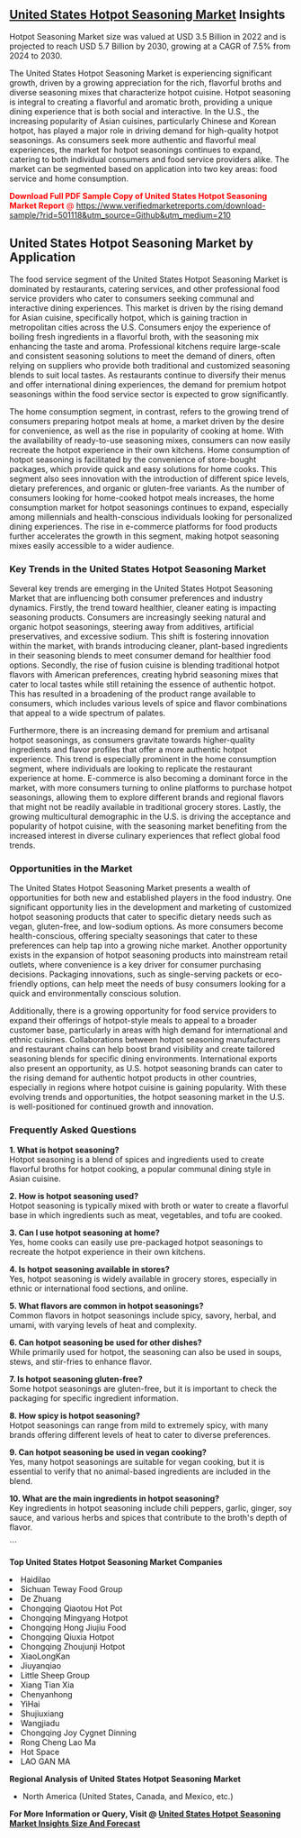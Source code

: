 <h2><a href="https://www.verifiedmarketreports.com/download-sample/?rid=501118&amp;utm_source=Github&amp;utm_medium=210" target="_blank">United States Hotpot Seasoning Market</a> Insights</h2><p>Hotpot Seasoning Market size was valued at USD 3.5 Billion in 2022 and is projected to reach USD 5.7 Billion by 2030, growing at a CAGR of 7.5% from 2024 to 2030.</p><p><p>The United States Hotpot Seasoning Market is experiencing significant growth, driven by a growing appreciation for the rich, flavorful broths and diverse seasoning mixes that characterize hotpot cuisine. Hotpot seasoning is integral to creating a flavorful and aromatic broth, providing a unique dining experience that is both social and interactive. In the U.S., the increasing popularity of Asian cuisines, particularly Chinese and Korean hotpot, has played a major role in driving demand for high-quality hotpot seasonings. As consumers seek more authentic and flavorful meal experiences, the market for hotpot seasonings continues to expand, catering to both individual consumers and food service providers alike. The market can be segmented based on application into two key areas: food service and home consumption. <p><span class=""><span style="color: #ff0000;"><strong>Download Full PDF Sample Copy of United States Hotpot Seasoning Market Report</strong> @ </span><a href="https://www.verifiedmarketreports.com/download-sample/?rid=501118&amp;utm_source=Github&amp;utm_medium=210" target="_blank">https://www.verifiedmarketreports.com/download-sample/?rid=501118&amp;utm_source=Github&amp;utm_medium=210</a></span></p></p><h2>United States Hotpot Seasoning Market by Application</h2><p>The food service segment of the United States Hotpot Seasoning Market is dominated by restaurants, catering services, and other professional food service providers who cater to consumers seeking communal and interactive dining experiences. This market is driven by the rising demand for Asian cuisine, specifically hotpot, which is gaining traction in metropolitan cities across the U.S. Consumers enjoy the experience of boiling fresh ingredients in a flavorful broth, with the seasoning mix enhancing the taste and aroma. Professional kitchens require large-scale and consistent seasoning solutions to meet the demand of diners, often relying on suppliers who provide both traditional and customized seasoning blends to suit local tastes. As restaurants continue to diversify their menus and offer international dining experiences, the demand for premium hotpot seasonings within the food service sector is expected to grow significantly.<p>The home consumption segment, in contrast, refers to the growing trend of consumers preparing hotpot meals at home, a market driven by the desire for convenience, as well as the rise in popularity of cooking at home. With the availability of ready-to-use seasoning mixes, consumers can now easily recreate the hotpot experience in their own kitchens. Home consumption of hotpot seasoning is facilitated by the convenience of store-bought packages, which provide quick and easy solutions for home cooks. This segment also sees innovation with the introduction of different spice levels, dietary preferences, and organic or gluten-free variants. As the number of consumers looking for home-cooked hotpot meals increases, the home consumption market for hotpot seasonings continues to expand, especially among millennials and health-conscious individuals looking for personalized dining experiences. The rise in e-commerce platforms for food products further accelerates the growth in this segment, making hotpot seasoning mixes easily accessible to a wider audience.</p><h3>Key Trends in the United States Hotpot Seasoning Market</h3><p>Several key trends are emerging in the United States Hotpot Seasoning Market that are influencing both consumer preferences and industry dynamics. Firstly, the trend toward healthier, cleaner eating is impacting seasoning products. Consumers are increasingly seeking natural and organic hotpot seasonings, steering away from additives, artificial preservatives, and excessive sodium. This shift is fostering innovation within the market, with brands introducing cleaner, plant-based ingredients in their seasoning blends to meet consumer demand for healthier food options. Secondly, the rise of fusion cuisine is blending traditional hotpot flavors with American preferences, creating hybrid seasoning mixes that cater to local tastes while still retaining the essence of authentic hotpot. This has resulted in a broadening of the product range available to consumers, which includes various levels of spice and flavor combinations that appeal to a wide spectrum of palates.<p>Furthermore, there is an increasing demand for premium and artisanal hotpot seasonings, as consumers gravitate towards higher-quality ingredients and flavor profiles that offer a more authentic hotpot experience. This trend is especially prominent in the home consumption segment, where individuals are looking to replicate the restaurant experience at home. E-commerce is also becoming a dominant force in the market, with more consumers turning to online platforms to purchase hotpot seasonings, allowing them to explore different brands and regional flavors that might not be readily available in traditional grocery stores. Lastly, the growing multicultural demographic in the U.S. is driving the acceptance and popularity of hotpot cuisine, with the seasoning market benefiting from the increased interest in diverse culinary experiences that reflect global food trends.</p><h3>Opportunities in the Market</h3><p>The United States Hotpot Seasoning Market presents a wealth of opportunities for both new and established players in the food industry. One significant opportunity lies in the development and marketing of customized hotpot seasoning products that cater to specific dietary needs such as vegan, gluten-free, and low-sodium options. As more consumers become health-conscious, offering specialty seasonings that cater to these preferences can help tap into a growing niche market. Another opportunity exists in the expansion of hotpot seasoning products into mainstream retail outlets, where convenience is a key driver for consumer purchasing decisions. Packaging innovations, such as single-serving packets or eco-friendly options, can help meet the needs of busy consumers looking for a quick and environmentally conscious solution.<p>Additionally, there is a growing opportunity for food service providers to expand their offerings of hotpot-style meals to appeal to a broader customer base, particularly in areas with high demand for international and ethnic cuisines. Collaborations between hotpot seasoning manufacturers and restaurant chains can help boost brand visibility and create tailored seasoning blends for specific dining environments. International exports also present an opportunity, as U.S. hotpot seasoning brands can cater to the rising demand for authentic hotpot products in other countries, especially in regions where hotpot cuisine is gaining popularity. With these evolving trends and opportunities, the hotpot seasoning market in the U.S. is well-positioned for continued growth and innovation.</p><h3>Frequently Asked Questions</h3><p><strong>1. What is hotpot seasoning?</strong><br> Hotpot seasoning is a blend of spices and ingredients used to create flavorful broths for hotpot cooking, a popular communal dining style in Asian cuisine.</p><p><strong>2. How is hotpot seasoning used?</strong><br> Hotpot seasoning is typically mixed with broth or water to create a flavorful base in which ingredients such as meat, vegetables, and tofu are cooked.</p><p><strong>3. Can I use hotpot seasoning at home?</strong><br> Yes, home cooks can easily use pre-packaged hotpot seasonings to recreate the hotpot experience in their own kitchens.</p><p><strong>4. Is hotpot seasoning available in stores?</strong><br> Yes, hotpot seasoning is widely available in grocery stores, especially in ethnic or international food sections, and online.</p><p><strong>5. What flavors are common in hotpot seasonings?</strong><br> Common flavors in hotpot seasonings include spicy, savory, herbal, and umami, with varying levels of heat and complexity.</p><p><strong>6. Can hotpot seasoning be used for other dishes?</strong><br> While primarily used for hotpot, the seasoning can also be used in soups, stews, and stir-fries to enhance flavor.</p><p><strong>7. Is hotpot seasoning gluten-free?</strong><br> Some hotpot seasonings are gluten-free, but it is important to check the packaging for specific ingredient information.</p><p><strong>8. How spicy is hotpot seasoning?</strong><br> Hotpot seasonings can range from mild to extremely spicy, with many brands offering different levels of heat to cater to diverse preferences.</p><p><strong>9. Can hotpot seasoning be used in vegan cooking?</strong><br> Yes, many hotpot seasonings are suitable for vegan cooking, but it is essential to verify that no animal-based ingredients are included in the blend.</p><p><strong>10. What are the main ingredients in hotpot seasoning?</strong><br> Key ingredients in hotpot seasoning include chili peppers, garlic, ginger, soy sauce, and various herbs and spices that contribute to the broth's depth of flavor.</p>```</p><p><strong>Top United States Hotpot Seasoning Market Companies</strong></p><div data-test-id=""><p><li>Haidilao</li><li> Sichuan Teway Food Group</li><li> De Zhuang</li><li> Chongqing Qiaotou Hot Pot</li><li> Chongqing Mingyang Hotpot</li><li> Chongqing Hong Jiujiu Food</li><li> Chongqing Qiuxia Hotpot</li><li> Chongqing Zhoujunji Hotpot</li><li> XiaoLongKan</li><li> Jiuyanqiao</li><li> Little Sheep Group</li><li> Xiang Tian Xia</li><li> Chenyanhong</li><li> YiHai</li><li> Shujiuxiang</li><li> Wangjiadu</li><li> Chongqing Joy Cygnet Dinning</li><li> Rong Cheng Lao Ma</li><li> Hot Space</li><li> LAO GAN MA</li></p><div><strong>Regional Analysis of&nbsp;United States Hotpot Seasoning Market</strong></div><ul><li dir="ltr"><p dir="ltr">North America&nbsp;(United States, Canada, and Mexico, etc.)</p></li></ul><p><strong>For More Information or Query, Visit @&nbsp;</strong><strong><a href="https://www.verifiedmarketreports.com/product/hotpot-seasoning-market/?utm_source=Github&amp;utm_medium=210" target="_blank">United States Hotpot Seasoning Market Insights Size And Forecast</a></strong></p></div>
